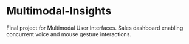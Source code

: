 # Multimodal-Insights
Final project for Multimodal User Interfaces. Sales dashboard enabling concurrent voice and mouse gesture interactions. 
